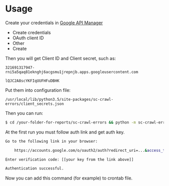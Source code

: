 # Usage

Create your credentials in [Google API Manager](https://console.developers.google.com)

* Create credentials
* OAuth client ID
* Other
* Create

Then you will get Client ID and Client secret, such as:

`321691317947-rni5a5qaq81eknghj6acgsmu1jrepnjb.apps.googleusercontent.com`

`lQJC2A8scYKFIqUUFHFuDBHK`

Put them into configuration file:

`/usr/local/lib/python3.5/site-packages/sc-crawl-errors/client_secrets.json`

Then you can run:

```bash
$ cd /your-folder-for-reports/sc-crawl-errors && python -m sc-crawl-errors.main -u https://repka.ua -c notFound -p web --noauth_local_webserver
```

At the first run you must follow auth link and get auth key.

```bash
Go to the following link in your browser:

    https://accounts.google.com/o/oauth2/auth?redirect_uri=...&access_type=offline&response_type=code

Enter verification code: [[your key from the link above]]

Authentication successful.
```

Now you can add this command (for example) to crontab file.
